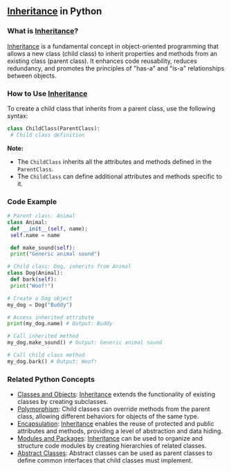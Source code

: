 ## [Inheritance](./../inheritance/) in Python

### What is [Inheritance](./../inheritance/)?
 [Inheritance](./../inheritance/) is a fundamental concept in object-oriented programming that allows a new class (child class) to inherit properties and methods from an existing class (parent class). It enhances code reusability, reduces redundancy, and promotes the principles of "has-a" and "is-a" relationships between objects.

### How to Use [Inheritance](./../inheritance/)
To create a child class that inherits from a parent class, use the following syntax:

```python
class ChildClass(ParentClass):
 # Child class definition
```

**Note:**
- The `ChildClass` inherits all the attributes and methods defined in the `ParentClass`.
- The `ChildClass` can define additional attributes and methods specific to it.

### Code Example
```python
# Parent class: Animal
class Animal:
 def __init__(self, name):
 self.name = name

 def make_sound(self):
 print("Generic animal sound")

# Child class: Dog, inherits from Animal
class Dog(Animal):
 def bark(self):
 print("Woof!")

# Create a Dog object
my_dog = Dog("Buddy")

# Access inherited attribute
print(my_dog.name) # Output: Buddy

# Call inherited method
my_dog.make_sound() # Output: Generic animal sound

# Call child class method
my_dog.bark() # Output: Woof!
```

### Related Python Concepts

- [Classes and Objects](./../classes-and-objects/): [Inheritance](./../inheritance/) extends the functionality of existing classes by creating subclasses.
- [Polymorphism](./../polymorphism/): Child classes can override methods from the parent class, allowing different behaviors for objects of the same type.
- [Encapsulation](./../encapsulation/): [Inheritance](./../inheritance/) enables the reuse of protected and public attributes and methods, providing a level of abstraction and data hiding.
- [Modules and Packages](./../modules-and-packages/): [Inheritance](./../inheritance/) can be used to organize and structure code modules by creating hierarchies of related classes.
- [Abstract Classes](./../abstract-classes/): Abstract classes can be used as parent classes to define common interfaces that child classes must implement.